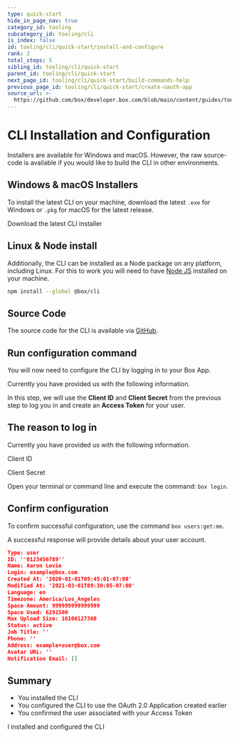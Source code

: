 ```yaml
---
type: quick-start
hide_in_page_nav: true
category_id: tooling
subcategory_id: tooling/cli
is_index: false
id: tooling/cli/quick-start/install-and-configure
rank: 2
total_steps: 5
sibling_id: tooling/cli/quick-start
parent_id: tooling/cli/quick-start
next_page_id: tooling/cli/quick-start/build-commands-help
previous_page_id: tooling/cli/quick-start/create-oauth-app
source_url: >-
  https://github.com/box/developer.box.com/blob/main/content/guides/tooling/cli/quick-start/2-install-and-configure.md
---
```

# CLI Installation and Configuration

Installers are available for Windows and macOS. However, the raw source-code is
available if you would like to build the CLI in other environments.

## Windows & macOS Installers

To install the latest CLI on your machine, download the latest
`.exe` for Windows or `.pkg` for macOS for the latest release.

<CTA to="https://github.com/box/boxcli/releases">

Download the latest CLI installer

</CTA>

## Linux & Node install

Additionally, the CLI can be installed as a Node package on any platform,
including Linux. For this to work you will need to have
[Node JS](https://nodejs.org/) installed on your machine.

```bash
npm install --global @box/cli
```

## Source Code

The source code for the CLI is available via [GitHub][cli].

## Run configuration command

You will now need to configure the CLI by logging in to your Box App.

Currently you have provided us with the following information.

<Choice option='cli.app_type' value='create_new,use_existing' color='none'>

In this step, we will use the **Client ID** and **Client Secret** from the
previous step to log you in and create an **Access Token** for your user.

## The reason to log in

Currently you have provided us with the following information.

<Store disabled inline id='cli_credentials.client_id'>

Client ID

</Store>

<Store disabled inline obscured id='cli_credentials.client_secret'>

Client Secret

</Store>

</Choice>

<!--alex ignore execute-->

Open your terminal or command line and execute the command: `box login`.

## Confirm configuration

To confirm successful configuration, use the command `box users:get:me`.

A successful response will provide details about your user account.

```json
Type: user
ID: ''0123456789''
Name: Aaron Levie
Login: example@box.com
Created At: '2020-01-01T09:45:01-07:00'
Modified At: '2021-03-01T09:30:05-07:00'
Language: en
Timezone: America/Los_Angeles
Space Amount: 999999999999999
Space Used: 6291500
Max Upload Size: 16106127360
Status: active
Job Title: ''
Phone: ''
Address: example+user@box.com
Avatar URL: ''
Notification Email: []
```

## Summary

- You installed the CLI
- You configured the CLI to use the OAuth 2.0 Application created earlier
- You confirmed the user associated with your Access Token

<Next>

I installed and configured the CLI

</Next>

[cli]: https://github.com/box/boxcli
[auth]: g://authentication/jwt/without-sdk/
[sa]: g://getting-started/user-types/service-account/
[at]: g://authentication/tokens/
[dc]: https://app.box.com/developers/console